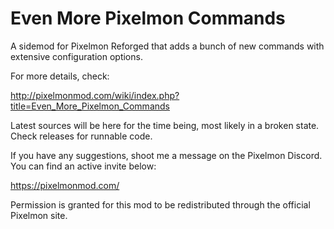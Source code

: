# Even More Pixelmon Commands
A sidemod for Pixelmon Reforged that adds a bunch of new commands with extensive configuration options.

For more details, check:

http://pixelmonmod.com/wiki/index.php?title=Even_More_Pixelmon_Commands

Latest sources will be here for the time being, most likely in a broken state. Check releases for runnable code.

If you have any suggestions, shoot me a message on the Pixelmon Discord. You can find an active invite below:

https://pixelmonmod.com/

Permission is granted for this mod to be redistributed through the official Pixelmon site.